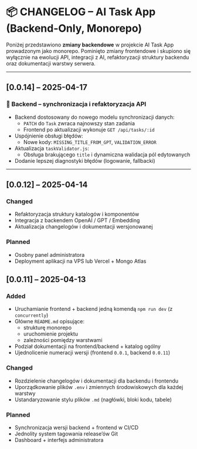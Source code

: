 # 📦 CHANGELOG – AI Task App (Backend-Only, Monorepo)

Poniżej przedstawiono **zmiany backendowe** w projekcie AI Task App prowadzonym jako monorepo. Pominięto zmiany frontendowe i skupiono się wyłącznie na ewolucji API, integracji z AI, refaktoryzacji struktury backendu oraz dokumentacji warstwy serwera.

---

## [0.0.14] – 2025-04-17

### 🔧 Backend – synchronizacja i refaktoryzacja API

- Backend dostosowany do nowego modelu synchronizacji danych:
  - `PATCH` do `Task` zwraca najnowszy stan zadania
  - Frontend po aktualizacji wykonuje `GET /api/tasks/:id`
- Uspójnienie obsługi błędów:
  - Nowe kody: `MISSING_TITLE_FROM_GPT`, `VALIDATION_ERROR`
- Aktualizacja `taskValidator.js`:
  - Obsługa brakującego `title` i dynamiczna walidacja pól edytowanych
- Dodanie lepszej diagnostyki błędów (logowanie, fallbacki)

---

## [0.0.12] – 2025-04-14

### Changed

- Refaktoryzacja struktury katalogów i komponentów
- Integracja z backendem OpenAI / GPT / Embedding
- Aktualizacja changelogów i dokumentacji wersjonowanej

### Planned

- Osobny panel administratora
- Deployment aplikacji na VPS lub Vercel + Mongo Atlas

## [0.0.11] – 2025-04-13

### Added

- Uruchamianie frontend + backend jedną komendą `npm run dev` (z `concurrently`)
- Główne `README.md` opisujące:
  - strukturę monorepo
  - uruchomienie projektu
  - zależności pomiędzy warstwami
- Podział dokumentacji na frontend/backend + katalog ogólny
- Ujednolicenie numeracji wersji (frontend `0.0.1`, backend `0.0.11`)

### Changed

- Rozdzielenie changelogów i dokumentacji dla backendu i frontendu
- Uporządkowanie plików `.env` i zmiennych środowiskowych dla każdej warstwy
- Ustandaryzowanie stylu plików `.md` (nagłówki, bloki kodu, tabele)

### Planned

- Synchronizacja wersji backend + frontend w CI/CD
- Jednolity system tagowania release’ów Git
- Dashboard + interfejs administratora
